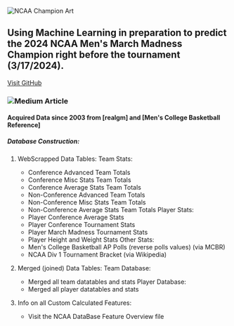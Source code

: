 ![NCAA Champion Art](https://github.com/allenjake440/Mens_March_Madness_Champion/assets/134075534/9c552d90-6d45-4b71-bf29-6838626cf0e9)

## Using Machine Learning in preparation to predict the 2024 NCAA Men's March Madness Champion right before the tournament (3/17/2024).

[Visit GitHub](https://github.com/)

### ![Medium Article](https://allenjake440.medium.com/predicting-the-mens-march-madness-champion-with-machine-learning-892bd78997ca)

#### Acquired Data since 2003 from [realgm] and [Men's College Basketball Reference]
##### Database Construction:
1. WebScrapped Data Tables:
   Team Stats:
   - Conference Advanced Team Totals
   - Conference Misc Stats Team Totals
   - Conference Average Stats Team Totals
   - Non-Conference Advanced Team Totals
   - Non-Conference Misc Stats Team Totals
   - Non-Conference Average Stats Team Totals
   Player Stats:
   - Player Conference Average Stats
   - Player Conference Tournament Stats
   - Player March Madness Tournament Stats
   - Player Height and Weight Stats
   Other Stats:
   - Men's College Basketball AP Polls (reverse polls values) (via MCBR)
   - NCAA Div 1 Tournament Bracket (via Wikipedia)

2. Merged (joined) Data Tables:
   Team Database:
    - Merged all team datatables and stats
   Player Database:
    - Merged all player datatables and stats
  
3. Info on all Custom Calculated Features:
   - Visit the NCAA DataBase Feature Overview file
   
